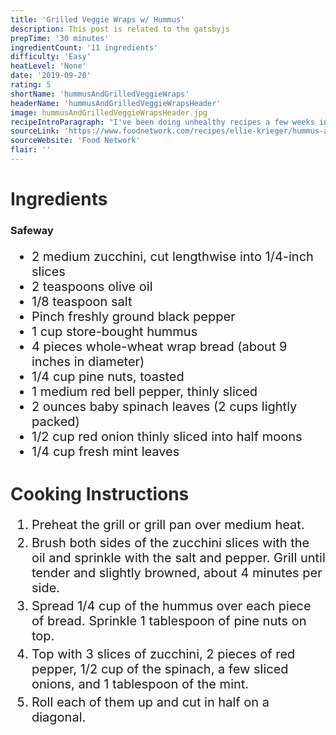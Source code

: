 ```yaml
---
title: 'Grilled Veggie Wraps w/ Hummus'
description: This post is related to the gatsbyjs
prepTime: '30 minutes'
ingredientCount: '11 ingredients'
difficulty: 'Easy'
heatLevel: 'None'
date: '2019-09-20'
rating: 5
shortName: 'hummusAndGrilledVeggieWraps'
headerName: 'hummusAndGrilledVeggieWrapsHeader'
image: hummusAndGrilledVeggieWrapsHeader.jpg
recipeIntroParagraph: "I've been doing unhealthy recipes a few weeks in a row (and at the time I was behind in my recipes by one week), so I decided to find a simple and healthy meal to make. This looked like the perfect one. It took about 30-45 minutes to make everything, and has great sources of a lot of key vitamins/nutrients. Great for a quick lunch or dinner!"
sourceLink: 'https://www.foodnetwork.com/recipes/ellie-krieger/hummus-and-grilled-vegetable-wrap-recipe-1910036'
sourceWebsite: 'Food Network'
flair: ''
---
```


<h1 style="color: #2B2B2B;">Ingredients</h1>

<h3>Safeway</h3>
<ul style="font-size: 20px;">
    <li>2 medium zucchini, cut lengthwise into 1/4-inch slices</li>
    <li>2 teaspoons olive oil</li>
    <li>1/8 teaspoon salt</li>
    <li>Pinch freshly ground black pepper</li>
    <li>1 cup store-bought hummus</li>
    <li>4 pieces whole-wheat wrap bread (about 9 inches in diameter)</li>
    <li>1/4 cup pine nuts, toasted</li>
    <li>1 medium red bell pepper, thinly sliced</li>
    <li>2 ounces baby spinach leaves (2 cups lightly packed)</li>
    <li>1/2 cup red onion thinly sliced into half moons</li>
    <li>1/4 cup fresh mint leaves</li>
</ul>

<h1 style="color: #2B2B2B;">Cooking Instructions</h1>
<ol style="font-size: 20px" className="cookingInstructionsOL">
    <li style="margin: 5px 0;">Preheat the grill or grill pan over medium heat.</li>
    <li style="margin: 5px 0;">Brush both sides of the zucchini slices with the oil and sprinkle with the salt and pepper. Grill until tender and slightly browned, about 4 minutes per side.</li>
    <li style="margin: 5px 0;">Spread 1/4 cup of the hummus over each piece of bread. Sprinkle 1 tablespoon of pine nuts on top.</li>
    <li style="margin: 5px 0;">Top with 3 slices of zucchini, 2 pieces of red pepper, 1/2 cup of the spinach, a few sliced onions, and 1 tablespoon of the mint.</li>
    <li style="margin: 5px 0;">Roll each of them up and cut in half on a diagonal.</li>
</ol>
